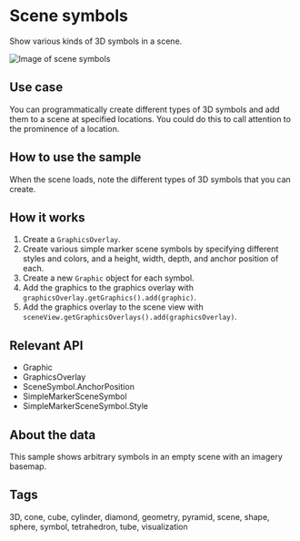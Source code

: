 # Scene symbols

Show various kinds of 3D symbols in a scene.

![Image of scene symbols](scene-symbols.png)

## Use case

You can programmatically create different types of 3D symbols and add them to a scene at specified locations. You could do this to call attention to the prominence of a location.

## How to use the sample

When the scene loads, note the different types of 3D symbols that you can create.

## How it works

1. Create a `GraphicsOverlay`.
1. Create various simple marker scene symbols by specifying different styles and colors, and a height, width, depth, and anchor position of each.
1. Create a new `Graphic` object for each symbol.
1. Add the graphics to the graphics overlay with `graphicsOverlay.getGraphics().add(graphic)`.
1. Add the graphics overlay to the scene view with `sceneView.getGraphicsOverlays().add(graphicsOverlay)`.

## Relevant API

* Graphic
* GraphicsOverlay
* SceneSymbol.AnchorPosition
* SimpleMarkerSceneSymbol
* SimpleMarkerSceneSymbol.Style

## About the data

This sample shows arbitrary symbols in an empty scene with an imagery basemap.

## Tags

3D, cone, cube, cylinder, diamond, geometry, pyramid, scene, shape, sphere, symbol, tetrahedron, tube, visualization
